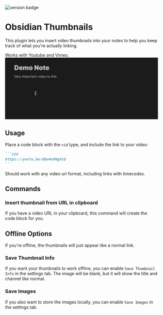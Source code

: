 ![version badge](https://img.shields.io/github/v/release/Meikul/obsidian-thumbnails)
<!-- ![downloads badge](https://img.shields.io/github/downloads/Meikul/obsidian-thumbnails/total.svg) -->
# Obsidian Thumbnails
This plugin lets you insert video thumbnails into your notes to help you keep track of what you're actually linking.

Works with Youtube and Vimeo.
![](https://raw.githubusercontent.com/Meikul/obsidian-thumbnails/master/demo_images/block_demo.gif)

## Usage
Place a code block with the `vid` type, and include the link to your video:
````markdown
```vid
https://youtu.be/dQw4w9WgXcQ
```
````
Should work with any video url format, including links with timecodes.
## Commands
### Insert thumbnail from URL in clipboard
If you have a video URL in your clipboard, this command will create the code block for you.
## Offline Options
If you're offline, the thumbnails will just appear like a normal link.
### Save Thumbnail Info
If you want your thumbnails to work offline, you can enable `Save Thumbnail Info` in the settings tab. The image will be blank, but it will show the title and channel like normal.
### Save Images
If you also want to store the images locally, you can enable `Save Images` in the settings tab.
